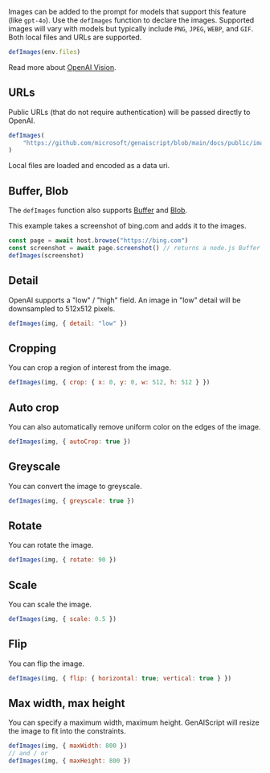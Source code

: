 
Images can be added to the prompt for models that support this feature (like `gpt-4o`).
Use the `defImages` function to declare the images. Supported images will vary
with models but typically include `PNG`, `JPEG`, `WEBP`, and `GIF`. Both local files and URLs are supported.

```js
defImages(env.files)
```

Read more about [OpenAI Vision](https://platform.openai.com/docs/guides/vision/limitations).

## URLs

Public URLs (that do not require authentication) will be passed directly to OpenAI.

```js
defImages(
    "https://github.com/microsoft/genaiscript/blob/main/docs/public/images/logo.png?raw=true"
)
```

Local files are loaded and encoded as a data uri.

## Buffer, Blob

The `defImages` function also supports [Buffer](https://nodejs.org/api/buffer.html)
and [Blob](https://developer.mozilla.org/en-US/docs/Web/API/Blob).

This example takes a screenshot of bing.com and adds it to the images.

```js
const page = await host.browse("https://bing.com")
const screenshot = await page.screenshot() // returns a node.js Buffer
defImages(screenshot)
```

## Detail

OpenAI supports a "low" / "high" field. An image in "low" detail
will be downsampled to 512x512 pixels.

```js 'detail: "low"'
defImages(img, { detail: "low" })
```

## Cropping

You can crop a region of interest from the image.

```js "crop: { x: 0, y: 0, w: 512, h: 512 }"
defImages(img, { crop: { x: 0, y: 0, w: 512, h: 512 } })
```

## Auto crop

You can also automatically remove uniform color on the edges of the image.

```js "autoCrop"
defImages(img, { autoCrop: true })
```

## Greyscale

You can convert the image to greyscale.

```js "greyscale"
defImages(img, { greyscale: true })
```

## Rotate

You can rotate the image.

```js "rotate: 90"
defImages(img, { rotate: 90 })
```

## Scale

You can scale the image.

```js "scale: 0.5"
defImages(img, { scale: 0.5 })
```

## Flip

You can flip the image.

```js "flip: { horizontal: true; vertical: true }"
defImages(img, { flip: { horizontal: true; vertical: true } })
```

## Max width, max height

You can specify a maximum width, maximum height. GenAIScript will resize
the image to fit into the constraints.

```js "maxWidth: 800" "maxHeight: 800"
defImages(img, { maxWidth: 800 })
// and / or
defImages(img, { maxHeight: 800 })
```
